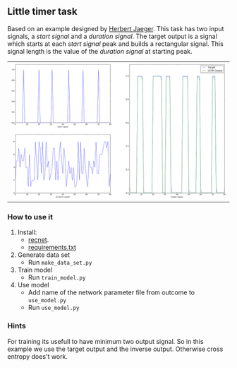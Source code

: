 
## Little timer task

Based on an example designed by [Herbert Jaeger](http://www.pdx.edu/sites/www.pdx.edu.sysc/files/Jaeger_TrainingRNNsTutorial.2005.pdf).
This task has two input signals, a *start signal* and a *duration signal*. The target output is a signal which starts at
each *start signal* peak and builds a rectangular signal. This signal length is the value of the *duration signal* at starting peak.

<table>
  <tr>
    <td><img src="sample.png" ></td>
  </tr>
</table>


### How to use it

1. Install:
    - [recnet](https://github.com/joergfranke/recnet/blob/master/README.md).
    - [requirements.txt](https://github.com/joergfranke/recnet/tree/master/examples/little_timer_task/requirements.txt)
1. Generate data set
    - Run `make_data_set.py`
2. Train model
    - Run `train_model.py`
3. Use model
    - Add name of the network parameter file from outcome to `use_model.py`
    - Run `use_model.py`


### Hints

For training its usefull to have minimum two output signal. So in this example we use the target output and the inverse output. Otherwise cross entropy does't work.

